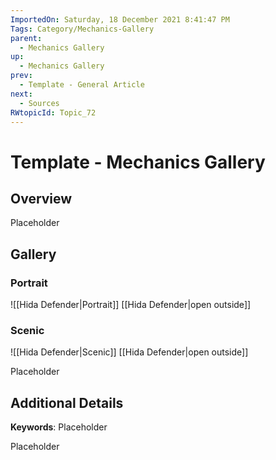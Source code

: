 ```yaml
---
ImportedOn: Saturday, 18 December 2021 8:41:47 PM
Tags: Category/Mechanics-Gallery
parent:
  - Mechanics Gallery
up:
  - Mechanics Gallery
prev:
  - Template - General Article
next:
  - Sources
RWtopicId: Topic_72
---
```

# Template - Mechanics Gallery
## Overview
Placeholder

## Gallery
### Portrait
![[Hida Defender|Portrait]]
[[Hida Defender|open outside]]

### Scenic
![[Hida Defender|Scenic]]
[[Hida Defender|open outside]]

Placeholder

## Additional Details
**Keywords**: Placeholder

Placeholder

